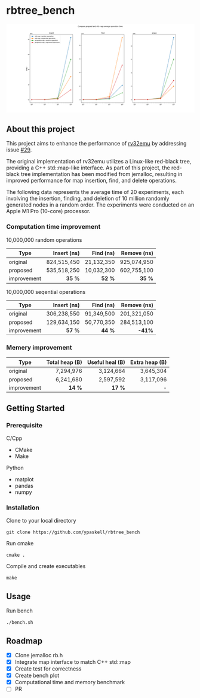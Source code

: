 # rbtree_bench

![linux-map vs jemalloc-map](./img/bench-plot.png)

## About this project

This project aims to enhance the performance of [rv32emu](https://github.com/sysprog21/rv32emu) by addressing issue [#29](https://github.com/sysprog21/rv32emu/issues/29).

The original implementation of rv32emu utilizes a Linux-like red-black tree, providing a C++ std::map-like interface. As part of this project, the red-black tree implementation has been modified from jemalloc, resulting in improved performance for map insertion, find, and delete operations.

The following data represents the average time of 20 experiments, each involving the insertion, finding, and deletion of 10 million randomly generated nodes in a random order. The experiments were conducted on an Apple M1 Pro (10-core) processor.

### Computation time improvement

10,000,000 random operations

| Type        | Insert (ns) |  Find (ns) | Remove (ns) |
| ----------- | ----------: | ---------: | ----------: |
| original    | 824,515,450 | 21,132,350 | 925,074,950 |
| proposed    | 535,518,250 | 10,032,300 | 602,755,100 |
| improvement |    **35 %** |   **52 %** |    **35 %** |

10,000,000 seqential operations

| Type        | Insert (ns) |  Find (ns) | Remove (ns) |
| ----------- | ----------: | ---------: | ----------: |
| original    | 306,238,550 | 91,349,500 | 201,321,050 |
| proposed    | 129,634,150 | 50,770,350 | 284,513,100 |
| improvement |    **57 %** |   **44 %** |    **-41%** |

### Memery improvement

| Type        | Total heap (B) | Useful heal (B) | Extra heap (B) |
| ----------- | -------------: | --------------: | -------------: |
| original    |      7,294,976 |       3,124,664 |      3,645,304 |
| proposed    |      6,241,680 |       2,597,592 |      3,117,096 |
| improvement |       **14 %** |        **17 %** |              - |

## Getting Started

### Prerequisite

C/Cpp

* CMake
* Make

Python

* matplot
* pandas
* numpy

### Installation

Clone to your local directory

```shell
git clone https://github.com/ypaskell/rbtree_bench
```

Run cmake

```
cmake .
```

Compile and create executables

```
make
```

## Usage

Run bench

``` shell
./bench.sh
```

## Roadmap

* [x] Clone jemalloc rb.h
* [x] Integrate map interface to match C++ std::map
* [x] Create test for correctness
* [x] Create bench plot
* [x] Computational time and memory benchmark
* [ ] PR
